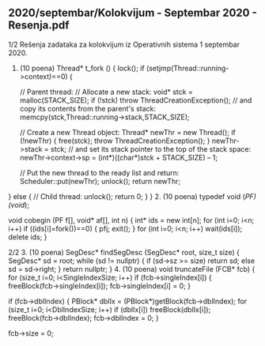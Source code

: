 2020/septembar/Kolokvijum - Septembar 2020 - Resenja.pdf
--------------------------------------------------------------------------------


1/2
Rešenja zadataka za
kolokvijum iz Operativnih sistema 1
septembar 2020.
1. (10 poena)
Thread* t_fork () {
  lock();
  if (setjmp(Thread::running->context)==0) {

    // Parent thread:
    // Allocate a new stack:
    void* stck = malloc(STACK_SIZE);
    if (!stck) throw ThreadCreationException();
    // and copy its contents from the parent's stack:
    memcpy(stck,Thread::running->stack,STACK_SIZE);

    // Create a new Thread object:
    Thread* newThr = new Thread();
    if (!newThr) { free(stck);  throw ThreadCreationException(); }
    newThr->stack = stck;
    // and set its stack pointer to the top of the stack space:
    newThr->context->sp = (int*)((char*)stck + STACK_SIZE) – 1;

    // Put the new thread to the ready list and return:
    Scheduler::put(newThr);
    unlock();
    return newThr;

  } else {
    // Child thread:
    unlock();
    return 0;
  }
}
2. (10 poena)
typedef void (*PF)(void*);

void cobegin (PF f[], void* af[], int n) {
  int* ids = new int[n];
  for (int i=0; i<n; i++)
    if ((ids[i]=fork())==0) {
      pf[i](af[i]);
      exit();
    }
  for (int i=0; i<n; i++)
    wait(ids[i]);
  delete ids;
}

2/2
3. (10 poena)
SegDesc* findSegDesc (SegDesc* root, size_t size) {
  SegDesc* sd = root;
  while (sd != nullptr) {
    if (sd->sz >= size) return sd;
    else sd = sd->right;
  }
  return nullptr;
}
4. (10 poena)
void truncateFile (FCB* fcb) {
  for (size_t i=0; i<SingleIndexSize; i++)
    if (fcb->singleIndex[i]) {
      freeBlock(fcb->singleIndex[i]);
      fcb->singleIndex[i] = 0;
    }

  if (fcb->dblIndex) {
    PBlock* dblIx = (PBlock*)getBlock(fcb->dblIndex);
    for (size_t i=0; i<DblIndexSize; i++)
      if (dblIx[i]) freeBlock(dblIx[i]);
    freeBlock(fcb->dblIndex);
    fcb->dblIndex = 0;
  }

  fcb->size = 0;
